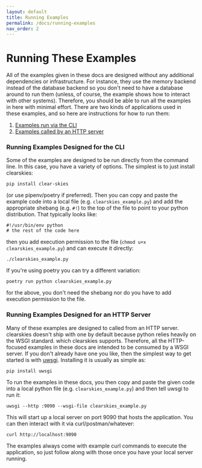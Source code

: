 ```yaml
---
layout: default
title: Running Examples
permalink: /docs/running-examples
nav_order: 2
---
```


# Running These Examples

All of the examples given in these docs are designed without any additional dependencies or infrastructure.  For instance, they use the memory backend instead of the database backend so you don't need to have a database around to run them (unless, of course, the example shows how to interact with other systems).  Therefore, you should be able to run all the examples in here with minimal effort.  There are two kinds of applications used in these examples, and so here are instructions for how to run them:

 1. [Examples run via the CLI](#running-examples-designed-for-the-cli)
 2. [Examples called by an HTTP server](#running-examples-designed-for-an-http-server)

### Running Examples Designed for the CLI

Some of the examples are designed to be run directly from the command line.  In this case, you have a variety of options.  The simplest is to just install clearskies:

```
pip install clear-skies
```

(or use pipenv/poetry if preferred).  Then you can copy and paste the example code into a local file (e.g. `clearskies_example.py`) and add the appropriate shebang (e.g. `#!`) to the top of the file to point to your python distribution.  That typically looks like:

```
#!/usr/bin/env python
# the rest of the code here
```

then you add execution permission to the file (`chmod u+x clearskies_example.py`) and can execute it directly:

```
./clearskies_example.py
```

If you're using poetry you can try a different variation:

```
poetry run python clearskies_example.py
```

for the above, you don't need the shebang nor do you have to add execution permission to the file.

### Running Examples Designed for an HTTP Server

Many of these examples are designed to called from an HTTP server.  clearskies doesn't ship with one by default because python relies heavily on the WSGI standard. which clearskies supports.  Therefore, all the HTTP-focused examples in these docs are intended to be consumed by a WSGI server.  If you don't already have one you like, then the simplest way to get started is with [uwsgi](https://uwsgi-docs.readthedocs.io/en/latest/WSGIquickstart.html).  Installing it is usually as simple as:

```
pip install uwsgi
```

To run the examples in these docs, you then copy and paste the given code into a local python file (e.g. `clearskies_example.py`) and then tell uwsgi to run it:

```
uwsgi --http :9090 --wsgi-file clearskies_example.py
```

This will start up a local server on port 9090 that hosts the application.  You can then interact with it via curl/postman/whatever:

```
curl http://localhost:9090
```

The examples always come with example curl commands to execute the application, so just follow along with those once you have your local server running.
